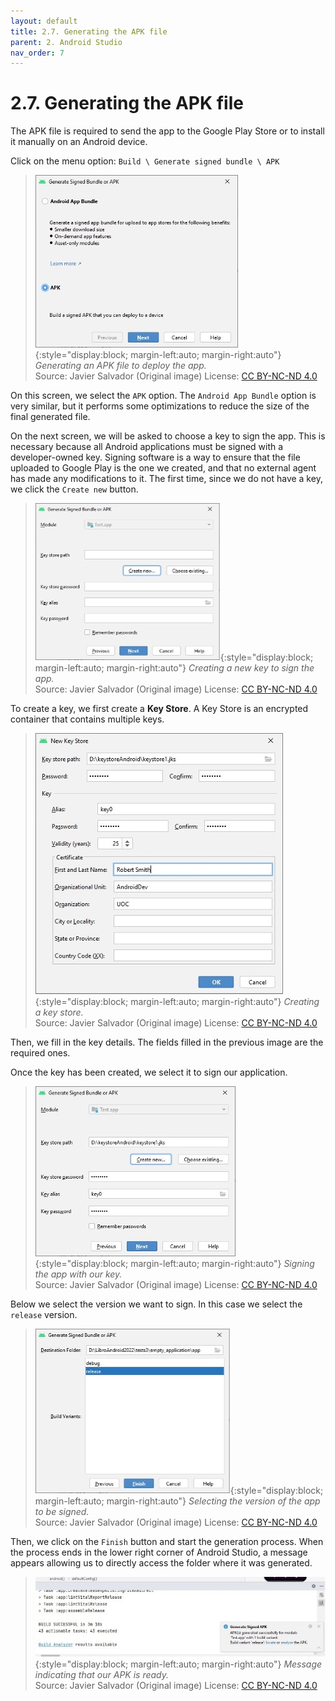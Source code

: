 ```yaml
---
layout: default
title: 2.7. Generating the APK file
parent: 2. Android Studio
nav_order: 7
---
```


# 2.7. Generating the APK file

The APK file is required to send the app to the Google Play Store or to install it manually on an Android device.

Click on the menu option: `Build \ Generate signed bundle \ APK`
 
> ![Generating an APK](/images/02/create-apk.jpg){:style="display:block; margin-left:auto; margin-right:auto"}
> *Generating an APK file to deploy the app.*  
> Source: Javier Salvador (Original image) License: [CC BY-NC-ND 4.0](https://creativecommons.org/licenses/by-nc-nd/4.0/)

On this screen, we select the `APK` option. The `Android App Bundle` option is very similar, but it performs some optimizations to reduce the size of the final generated file.

On the next screen, we will be asked to choose a key to sign the app. This is necessary because all Android applications must be signed with a developer-owned key. Signing software is a way to ensure that the file uploaded to Google Play is the one we created, and that no external agent has made any modifications to it. The first time, since we do not have a key, we click the `Create new` button.

 
> ![Creating a key to sign the app](/images/02/create-key.jpg){:style="display:block; margin-left:auto; margin-right:auto"}
> *Creating a new key to sign the app.*  
> Source: Javier Salvador (Original image) License: [CC BY-NC-ND 4.0](https://creativecommons.org/licenses/by-nc-nd/4.0/)


To create a key, we first create a **Key Store**. A Key Store is an encrypted container that contains multiple keys. 

> ![Creating a key store](/images/02/key-store.jpg){:style="display:block; margin-left:auto; margin-right:auto"}
> *Creating a key store.*  
> Source: Javier Salvador (Original image) License: [CC BY-NC-ND 4.0](https://creativecommons.org/licenses/by-nc-nd/4.0/)


Then, we fill in the key details. The fields filled in the previous image are the required ones.

Once the key has been created, we select it to sign our application. 

> ![Signing the app with our key](/images/02/signing.jpg){:style="display:block; margin-left:auto; margin-right:auto"}
> *Signing the app with our key.*  
> Source: Javier Salvador (Original image) License: [CC BY-NC-ND 4.0](https://creativecommons.org/licenses/by-nc-nd/4.0/)

Below we select the version we want to sign. In this case we select the `release` version.

> ![Selecting the version to be signed](/images/02/select-version-to-sign.jpg){:style="display:block; margin-left:auto; margin-right:auto"}
> *Selecting the version of the app to be signed.*  
> Source: Javier Salvador (Original image) License: [CC BY-NC-ND 4.0](https://creativecommons.org/licenses/by-nc-nd/4.0/)

Then, we click on the `Finish` button and start the generation process. When the process ends in the lower right corner of Android Studio, a message appears allowing us to directly access the folder where it was generated.

> ![APK complete message](/images/02/apk-completed.jpg){:style="display:block; margin-left:auto; margin-right:auto"}
> *Message indicating that our APK is ready.*  
> Source: Javier Salvador (Original image) License: [CC BY-NC-ND 4.0](https://creativecommons.org/licenses/by-nc-nd/4.0/)

